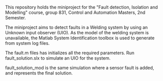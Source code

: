 This repository holds the miniproject for the "Fault detection, Isolation and Modelling" course,
group 831, Control and Automation Masters, 2nd Semester.

The miniproject aims to detect faults in a Welding system by using an Unknown input observer (UIO).
As the model of the welding system is unavailable, the Matlab System Identification toolbox is used to generate from system log files.

The fault.m files has initializes all the required parameters.
Run fault_solution.slx to simulate an UIO for the system.

fault_solution_mod is the same simulation where a sensor fault is added, and represents the final solution.
